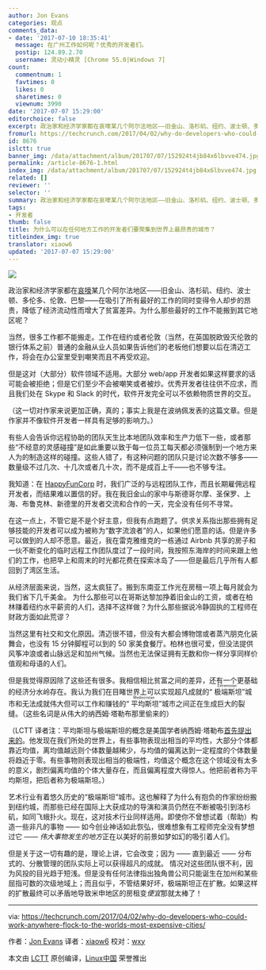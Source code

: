 ```yaml
---
author: Jon Evans
categories: 观点
comments_data:
- date: '2017-07-10 18:35:41'
  message: 在广州工作如何呢？优秀的开发者们。
  postip: 124.89.2.70
  username: 灵动小精灵 [Chrome 55.0|Windows 7]
count:
  commentnum: 1
  favtimes: 0
  likes: 0
  sharetimes: 0
  viewnum: 3990
date: '2017-07-07 15:29:00'
editorchoice: false
excerpt: 政治家和经济学家都在哀嚎某几个阿尔法地区——旧金山、洛杉矶、纽约、波士顿、多伦多、伦敦、巴黎——在吸引了所有最好的工作的同时变得令人却步的昂贵，降低了经济流动性而增大了贫富差异。为什么那些最好的工作不能搬到其它地区呢？
fromurl: https://techcrunch.com/2017/04/02/why-do-developers-who-could-work-anywhere-flock-to-the-worlds-most-expensive-cities/
id: 8676
islctt: true
banner_img: /data/attachment/album/201707/07/152924t4jb84x6lbvve474.jpg
permalink: /article-8676-1.html
index_img: /data/attachment/album/201707/07/152924t4jb84x6lbvve474.jpg.thumb.jpg
related: []
reviewer: ''
selector: ''
summary: 政治家和经济学家都在哀嚎某几个阿尔法地区——旧金山、洛杉矶、纽约、波士顿、多伦多、伦敦、巴黎——在吸引了所有最好的工作的同时变得令人却步的昂贵，降低了经济流动性而增大了贫富差异。为什么那些最好的工作不能搬到其它地区呢？
tags:
- 开发者
thumb: false
title: 为什么可以在任何地方工作的开发者们要聚集到世界上最昂贵的城市？
titleindex_img: true
translator: xiaow6
updated: '2017-07-07 15:29:00'
---
```


![](/data/attachment/album/201707/07/152924t4jb84x6lbvve474.jpg)


政治家和经济学家都在[哀嚎](https://mobile.twitter.com/Noahpinion/status/846054187288866)某几个阿尔法地区——旧金山、洛杉矶、纽约、波士顿、多伦多、伦敦、巴黎——在吸引了所有最好的工作的同时变得令人却步的昂贵，降低了经济流动性而增大了贫富差异。为什么那些最好的工作不能搬到其它地区呢？


当然，很多工作都不能搬走。工作在纽约或者伦敦（当然，在英国脱欧毁灭伦敦的银行体系之前）普通的金融从业人员如果告诉他们的老板他们想要以后在清迈工作，将会在办公室里受到嘲笑而且不再受欢迎。


但是这对（大部分）软件领域不适用。大部分 web/app 开发者如果这样要求的话可能会被拒绝；但是它们至少不会被嘲笑或者被炒。优秀开发者往往供不应求，而且我们处在 Skype 和 Slack 的时代，软件开发完全可以不依赖物质世界的交互。


（这一切对作家来说更加正确，真的；事实上我是在波纳佩发表的这篇文章。但是作家并不像软件开发者一样具有足够的影响力。）


有些人会告诉你远程协助的团队天生比本地团队效率和生产力低下一些，或者那些“不经意的灵感碰撞”是如此重要以致于每一位员工每天都必须强制到一个地方来人为的制造这样的碰撞。这些人错了，有这种问题的团队只是讨论次数不够多——数量级不过几次、十几次或者几十次，而不是成百上千——也不够专注。


我知道：在 [HappyFunCorp](http://happyfuncorp.com/) 时，我们广泛的与远程团队工作，而且长期雇佣远程开发者，而结果难以置信的好。我在我旧金山的家中与斯德哥尔摩、圣保罗、上海、布鲁克林、新德里的开发者交流和合作的一天，完全没有任何不寻常。


在这一点上，不管它是不是个好主意，但我有点跑题了。供求关系指出那些拥有足够技能的开发者可以成为被称为“数字流浪者”的人，如果他们愿意的话。但是许多可以做到的人却不愿意。最近，我在雷克雅维克的一栋通过 Airbnb 共享的房子和一伙不断变化的临时远程工作团队度过了一段时间，我按照东海岸的时间来跟上他们的工作，也把早上和周末的时光都花费在探索冰岛了——但是最后几乎所有人都回到了湾区生活。


从经济层面来说，当然，这太疯狂了。搬到东南亚工作光在房租一项上每月就会为我们省下几千美金。 为什么那些可以在哥斯达黎加挣着旧金山的工资，或者在柏林赚着纽约水平薪资的人们，选择不这样做？为什么那些据说冷静固执的工程师在财政方面如此荒谬？


当然这里有社交和文化原因。清迈很不错，但没有大都会博物馆或者蒸汽朋克化装舞会，也没有 15 分钟脚程可以到的 50 家美食餐厅。柏林也很可爱，但没法提供风筝冲浪或者山脉远足和加州气候。当然也无法保证拥有无数和你一样分享同样价值观和母语的人们。


但是我觉得原因除了这些还有很多。我相信相比贫富之间的差异，还有一个更基础的经济分水岭存在。我认为我们在目睹世界上可以实现超凡成就的“<ruby> 极端斯坦 <rp>  （ </rp> <rt>  Extremistan </rt> <rp>  ） </rp></ruby>”城市和无法成就伟大但可以工作和赚钱的“<ruby> 平均斯坦 <rp>  （ </rp> <rt>  Mediocristan </rt> <rp>  ） </rp></ruby>”城市之间正在生成巨大的裂缝。（这些名词是从伟大的纳西姆·塔勒布那里偷来的）


（LCTT 译者注：平均斯坦与极端斯坦的概念是美国学者纳西姆·塔勒布[首先提出来的](http://blog.sina.com.cn/s/blog_5ba3d8610100q3b1.html)。他发现在我们所处的世界上，有些事物表现出相当的平均性，大部分个体都靠近均值，离均值越远则个体数量越稀少，与均值的偏离达到一定程度的个体数量将趋近于零。有些事物则表现出相当的极端性，均值这个概念在这个领域没有太多的意义，剧烈偏离均值的个体大量存在，而且偏离程度大得惊人。他把前者称为平均斯坦，把后者称为极端斯坦。）


艺术行业有着悠久历史的“极端斯坦”城市。这也解释了为什么有抱负的作家纷纷搬到纽约城，而那些已经在国际上大获成功的导演和演员仍然在不断被吸引到洛杉矶，如同飞蛾扑火。现在，这对技术行业同样适用。即使你不曾想试着（帮助）构造一些非凡的事物 —— 如今创业神话如此恢弘，很难想象有工程师完全没有梦想过它 —— *伟大事物发生的地方*正在以美好的前景如梦如幻的吸引着人们。


但是关于这一切有趣的是，理论上讲，它会改变；因为 —— 直到最近 —— 分布式的、分散管理的团队实际上可以获得超凡的成就。 情况对这些团队很不利，因为风投的目光趋于短浅。但是没有任何法律指出独角兽公司只能诞生在加州和某些屈指可数的次级地域上；而且似乎，不管结果好坏，极端斯坦正在扩散。如果这样的扩散最终可以矛盾地导致米申地区的房租变*便宜*那就太棒了！




---


via: <https://techcrunch.com/2017/04/02/why-do-developers-who-could-work-anywhere-flock-to-the-worlds-most-expensive-cities/>


作者：[Jon Evans](https://techcrunch.com/author/jon-evans/) 译者：[xiaow6](https://github.com/xiaow6) 校对：[wxy](https://github.com/wxy)


本文由 [LCTT](https://github.com/LCTT/TranslateProject) 原创编译，[Linux中国](https://linux.cn/) 荣誉推出